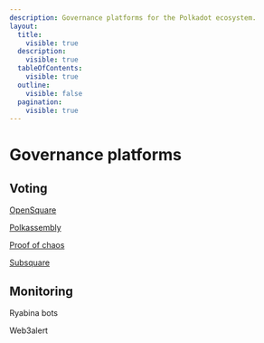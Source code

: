 ```yaml
---
description: Governance platforms for the Polkadot ecosystem.
layout:
  title:
    visible: true
  description:
    visible: true
  tableOfContents:
    visible: true
  outline:
    visible: false
  pagination:
    visible: true
---
```


# Governance platforms

## Voting

[OpenSquare](https://www.opensquare.network/)

[Polkassembly](https://polkadot.polkassembly.io/opengov)

[Proof of chaos](https://www.proofofchaos.app/kusama/vote)

[Subsquare](https://www.subsquare.io/)



## Monitoring

Ryabina bots

Web3alert


